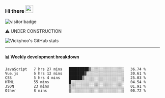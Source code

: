 ### Hi there <a href="https://www.gautamkrishnar.com/"><img src="https://media.giphy.com/media/hvRJCLFzcasrR4ia7z/giphy.gif" width="25px"></a>

![visitor badge](https://visitor-badge.glitch.me/badge?page_id=vickyhoo.vickyhoo&left_color=black&right_color=cornflowerblue)

⚠️ UNDER CONSTRUCTION

![Vickyhoo's GitHub stats](https://github-readme-stats.vercel.app/api?username=vickyhoo&theme=react&show_icons=true&count_private=true)

---

#### :bar_chart: Weekly development breakdown

<!--START_SECTION:waka-->

```text
JavaScript   7 hrs 27 mins   █████████▒░░░░░░░░░░░░░░░   36.74 %
Vue.js       6 hrs 12 mins   ███████▓░░░░░░░░░░░░░░░░░   30.61 %
CSS          5 hrs 4 mins    ██████▒░░░░░░░░░░░░░░░░░░   25.03 %
HTML         55 mins         █░░░░░░░░░░░░░░░░░░░░░░░░   04.54 %
JSON         23 mins         ▒░░░░░░░░░░░░░░░░░░░░░░░░   01.91 %
Other        8 mins          ▒░░░░░░░░░░░░░░░░░░░░░░░░   00.72 %
```

<!--END_SECTION:waka-->


<!--
**vickyhoo/vickyhoo** is a ✨ _special_ ✨ repository because its `README.md` (this file) appears on your GitHub profile.

Here are some ideas to get you started:

- 🔭 I’m currently working on ...
- 🌱 I’m currently learning ...
- 👯 I’m looking to collaborate on ...
- 🤔 I’m looking for help with ...
- 💬 Ask me about ...
- 📫 How to reach me: ...
- 😄 Pronouns: ...
- ⚡ Fun fact: ...
-->

